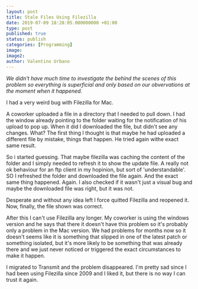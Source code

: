 ```yaml
---
layout: post
title: Stale Files Using Filezilla
date: 2019-07-09 18:28:05.000000000 +01:00
type: post
published: true
status: publish
categories: [Programming]
image:
image2:
author: Valentino Urbano
---
```


_We didn't have much time to investigate the behind the scenes of this problem so everything is superficial and only based on our obvervations at the moment when it happened._

I had a very weird bug with Filezilla for Mac.

A coworker uploaded a file in a directory that I needed to pull down. I had the window already pointing to the folder waiting for the notification of his upload to pop up. When it did I downloaded the file, but didn't see any changes.
What? The first thing I thought is that maybe he had uploaded a different file by mistake, things that happen. He tried again withe exact same result.

So i started guessing. That maybe filezilla was caching the content of the folder and I simply needed to refresh it to show the update file. A really not ok behaviour for an ftp client in my hopinion, but sort of 'understandable'. SO I refreshed the folder and downloaded the file again. And the exact same thing happened. Again. I also checked if it wasn't just a visual bug and maybe the downloaded file was right, but it was not.

Desperate and without any idea left I force quitted Filezilla and reopened it. Now, finally, the file shown was correct.

After this I can't use Filezilla any longer. My coworker is using the windows version and he says that there it doesn't have this problem so it's probably only a problem in the Mac version. We had problems for months now so it doesn't seems like it is something that slipped in one of the latest patch or something isolated, but it's more likely to be something that was already there and we just never noticed or triggered the exact circumstances to make it happen.

I migrated to Transmit and the problem disappeared. I'm pretty sad since I had been using Filezilla since 2009 and I liked it, but there is no way I can trust it again.
